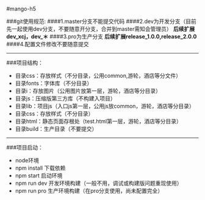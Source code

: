 #mango-h5

###git使用规范:
####1.master分支不能提交代码
####2.dev为开发分支（目前先一起使用dev分支，不要随意开分支，合并到master需知会管理员）
**后续扩展dev_xcj，dev_＊**
####3.pro为生产分支
**后续扩展release_1.0.0,release_2.0.0**
####4.配置文件修改不要随意提交

***
###项目结构：
+ 目录css：存放样式（不分目录，公用common,游轮，酒店等分文件）
+ 目录fonts：字体库（不分目录）
+ 目录i：存放图片（公用图片放第一层，游轮，酒店等分目录）
+ 目录js：压缩版第三方库（不构建入项目）
+ 目录lib：项目js（入口js第一层，公用js放common，游轮，酒店等分目录）
+ 目录css：存放样式（不分目录）
+ 目录html：静态页面存根处（test.html第一层，游轮，酒店等分目录）
+ 目录build：生产目录（不要提交）

***
###项目启动：
+ node环境
+ npm install 下载依赖
+ npm start 启动环境
+ npm run dev 开发环境构建（一般不用，调试或构建版问题重现使用）
+ npm run pro 生产环境构建（在pro分支使用，尚未配置完全）


